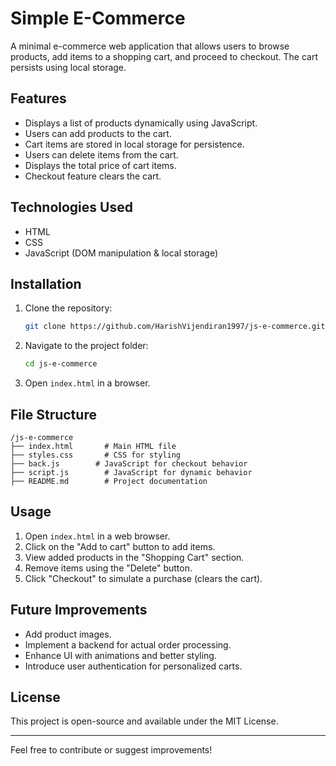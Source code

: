 # Simple E-Commerce

A minimal e-commerce web application that allows users to browse products, add items to a shopping cart, and proceed to checkout. The cart persists using local storage.

## Features
- Displays a list of products dynamically using JavaScript.
- Users can add products to the cart.
- Cart items are stored in local storage for persistence.
- Users can delete items from the cart.
- Displays the total price of cart items.
- Checkout feature clears the cart.

## Technologies Used
- HTML
- CSS
- JavaScript (DOM manipulation & local storage)

## Installation
1. Clone the repository:
   ```sh
   git clone https://github.com/HarishVijendiran1997/js-e-commerce.git
   ```
2. Navigate to the project folder:
   ```sh
   cd js-e-commerce
   ```
3. Open `index.html` in a browser.

## File Structure
```
/js-e-commerce
├── index.html       # Main HTML file
├── styles.css       # CSS for styling
├── back.js        # JavaScript for checkout behavior
├── script.js        # JavaScript for dynamic behavior
├── README.md        # Project documentation
```

## Usage
1. Open `index.html` in a web browser.
2. Click on the "Add to cart" button to add items.
3. View added products in the "Shopping Cart" section.
4. Remove items using the "Delete" button.
5. Click "Checkout" to simulate a purchase (clears the cart).

## Future Improvements
- Add product images.
- Implement a backend for actual order processing.
- Enhance UI with animations and better styling.
- Introduce user authentication for personalized carts.

## License
This project is open-source and available under the MIT License.

---

Feel free to contribute or suggest improvements!

